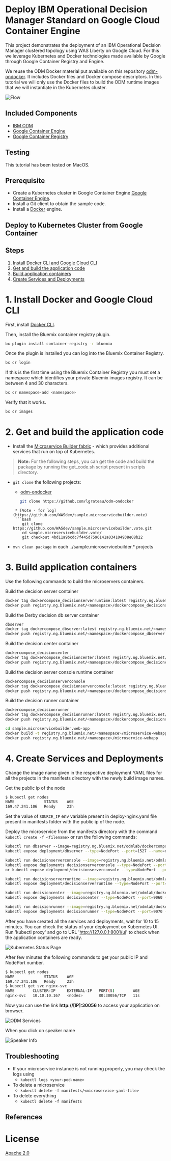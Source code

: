 # Deploy IBM Operational Decision Manager Standard on Google Cloud Container Engine

This project demonstrates the deployment of an IBM Operational Decision Manager clustered topology using WAS Liberty on Google Cloud. For this we leverage Kubernetes and Docker technologies made available by Google through Google Container Registry and Engine.

We reuse the ODM Docker material put available on this repository [odm-ondocker](https://github.com/lgrateau/odm-ondocker). It includes Docker files and Docker compose descriptors. In this tutorial we will only use the Docker files to build the ODM runtime images that we will instantiate in the Kubernetes cluster.

![Flow](../images/ODMinKubernetes-Flow.png)

## Included Components
- [IBM ODM](https://www.ibm.com/support/knowledgecenter/SSQP76_8.9.0/welcome/kc_welcome_odmV.html)
- [Google Container Engine](...)
- [Google Container Registry](...)

## Testing
This tutorial has been tested on MacOS.

## Prerequisite

* Create a Kubernetes cluster in Google Container Engine [Google Container Engine](...).
* Install a Git client to obtain the sample code.
* Install a [Docker](https://docs.docker.com/engine/installation/) engine.

## Deploy to Kubernetes Cluster from Google Container

## Steps

1. [Install Docker CLI and Google Cloud CLI](#1-install-docker-cli-and-google-cloud-cli)
2. [Get and build the application code](#2-get-and-build-the-application-code)
3. [Build application containers](#3-build-application-containers)
4. [Create Services and Deployments](#4-create-services-and-deployments)

# 1. Install Docker and Google Cloud CLI

First, install [Docker CLI](https://www.docker.com/community-edition#/download).

Then, install the Bluemix container registry plugin.

```bash
bx plugin install container-registry -r bluemix
```

Once the plugin is installed you can log into the Bluemix Container Registry.

```bash
bx cr login
```

If this is the first time using the Bluemix Container Registry you must set a namespace which identifies your private Bluemix images registry. It can be between 4 and 30 characters.

```bash
bx cr namespace-add <namespace>
```

Verify that it works.

```bash
bx cr images
```


# 2. Get and build the application code

* Install the [Microservice Builder fabric](https://microservicebuilder.mybluemix.net/docs/installing_fabric_task.html) - which provides additional services that run on top of Kubernetes.

> **Note:** For the following steps, you can get the code and build the package by running the get_code.sh script present in scripts directory.

* `git clone` the following projects:
   * [odm-ondocker](https://github.com/lgrateau/odm-ondocker)
   ```bash
      git clone https://github.com/lgrateau/odm-ondocker
  ```

  ```
   * [Vote - for log](https://github.com/WASdev/sample.microservicebuilder.vote)
   ```bash
      git clone https://github.com/WASdev/sample.microservicebuilder.vote.git
      cd sample.microservicebuilder.vote/
      git checkout 4bd11a9bcdc7f445d7596141a034104938e08b22
  ```

* `mvn clean package` in each ../sample.microservicebuilder.* projects


# 3. Build application containers

Use the following commands to build the microservers containers.

Build the decision server container

```bash
docker tag dockercompose_decisionserverruntime:latest registry.ng.bluemix.net/<namespace>/dockercompose_decisionserverruntime:latest 
docker push registry.ng.bluemix.net/<namespace>/dockercompose_decisionserverruntime:latest  
```

Build the Derby decision db server container

```bash
dbserver
docker tag dockercompose_dbserver:latest registry.ng.bluemix.net/<namespace>/dockercompose_dbserver:latest  
docker push registry.ng.bluemix.net/<namespace>/dockercompose_dbserver:latest
```

Build the decision center container

```bash
dockercompose_decisioncenter
docker tag dockercompose_decisioncenter:latest registry.ng.bluemix.net/<namespace>/dockercompose_decisioncenter:latest  
docker push registry.ng.bluemix.net/<namespace>/dockercompose_decisioncenter:latest
```

Build the decision server console runtime container

```bash
dockercompose_decisionserverconsole
docker tag dockercompose_decisionserverconsole:latest registry.ng.bluemix.net/<namespace>/dockercompose_decisionserverconsole:latest  
docker push registry.ng.bluemix.net/<namespace>/dockercompose_decisionserverconsole:latest
```

Build the decision runner container

```bash
dockercompose_decisionrunner
docker tag dockercompose_decisionrunner:latest registry.ng.bluemix.net/<namespace>/dockercompose_decisionrunner:latest
docker push registry.ng.bluemix.net/<namespace>/dockercompose_decisionrunner:latest
```

```bash ToDo
cd sample.microservicebuilder.web-app
docker build -t registry.ng.bluemix.net/<namespace>/microservice-webapp .
docker push registry.ng.bluemix.net/<namespace>/microservice-webapp
```

# 4. Create Services and Deployments

Change the image name given in the respective deployment YAML files for  all the projects in the manifests directory with the newly build image names.

Get the public ip of the node

```bash
$ kubectl get nodes
NAME             STATUS    AGE
169.47.241.106   Ready     23h
```
Set the value of `SOURCE_IP` env variable present in deploy-nginx.yaml file present in manifests folder with the public ip of the node.

Deploy the microservice from the manifests directory with the command `kubectl create -f <filename>` or run the following commands:

```bash
kubectl run dbserver --image=registry.ng.bluemix.net/odmlab/dockercompose_dbserver:latest
kubectl expose deployment/dbserver --type=NodePort --port=1527 --name=dbserver

kubectl run decisionserverconsole --image=registry.ng.bluemix.net/odmlab/dockercompose_decisionserverconsole:latest
kubectl expose deployments decisionserverconsole --type=NodePort --port=9080 --name=decisionserverconsole
or kubectl expose deployment/decisionserverconsole --type=NodePort --port=9080,1883 --name=decisionserverconsole

kubectl run decisionserverruntime --image=registry.ng.bluemix.net/odmlab/dockercompose_decisionserverruntime:latest 
kubectl expose deployment/decisionserverruntime --type=NodePort --port=9080 --name=decisionserverruntime

kubectl run decisioncenter --image=registry.ng.bluemix.net/odmlab/dockercompose_decisioncenter:latest
kubectl expose deployments decisioncenter --type=NodePort --port=9060 --name=decisioncenter

kubectl run decisionrunner --image=registry.ng.bluemix.net/odmlab/dockercompose_decisionrunner:latest
kubectl expose deployments decisionrunner --type=NodePort --port=9070 --name=decisionrunner
```

After you have created all the services and deployments, wait for 10 to 15 minutes. You can check the status of your deployment on Kubernetes UI. Run 'kubectl proxy' and go to URL 'http://127.0.0.1:8001/ui' to check when the application containers are ready.

![Kubernetes Status Page](images/kube_ui.png)


After few minutes the following commands to get your public IP and NodePort number.

```bash
$ kubectl get nodes
NAME             STATUS    AGE
169.47.241.106   Ready     23h
$ kubectl get svc nginx-svc
NAME        CLUSTER-IP     EXTERNAL-IP   PORT(S)        AGE
nginx-svc   10.10.10.167   <nodes>       80:30056/TCP   11s
```

Now you can use the link **http://[IP]:30056** to access your application on browser.

![ODM Services](./images/ODM-Kubernetes-gcloud-services.png)

When you click on speaker name

![Speaker Info](images/ui2.png)

## Troubleshooting

* If your microservice instance is not running properly, you may check the logs using
	* `kubectl logs <your-pod-name>`
* To delete a microservice
	* `kubectl delete -f manifests/<microservice-yaml-file>`
* To delete everything
	* `kubectl delete -f manifests`


## References

# License
[Apache 2.0](LICENSE)

